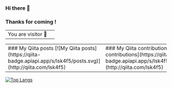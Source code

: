 ### Hi there 🥳
### Thanks for coming !

<table>
  <tr>
    <td>You are visitor 👀</td>
    <td><img src="https://profile-counter.glitch.me/lsk4f5/count.svg" alt="" /></td>
  </tr>
</table>

<table>
  <tr>
    <td>### My Qiita posts
[![My Qiita posts](https://qiita-badge.apiapi.app/s/lsk4f5/posts.svg)](http://qiita.com/lsk4f5)</td>
    <td>### My Qiita contributions
[![My Qiita contributions](https://qiita-badge.apiapi.app/s/lsk4f5/contributions.svg)](http://qiita.com/lsk4f5)</td>
  </tr>
</table>

[![Top Langs](https://github-readme-stats.vercel.app/api/top-langs/?username=lsk4f5&layout=compact)](https://github.com/anuraghazra/github-readme-stats)

<!-- 
PHPで作ったカウンター
<table>
  <tr>
    <td>You are visitor</td>
    <td><img src="https://alphabrend.sakura.ne.jp/counter/counter_image.svg" alt="" /></td>
  </tr>
</table>
 -->
